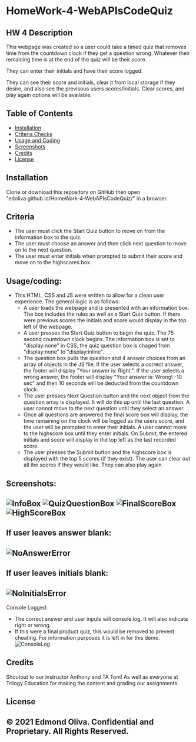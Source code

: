 # HomeWork-4-WebAPIsCodeQuiz
 
## HW 4 Description
This webpage was created so a user could take a timed quiz that removes time from the countdown clock if they get a question wrong. Whatever their remaining time is at the end of the quiz will be their score. 

They can enter their initials and have their score logged.

They can see their score and initials, clear it from local storage if they desire, and also see the previsous users scores/initials. Clear scores, and play again options will be available.  
 
## Table of Contents
- [Installation](#installation)
- [Criteria Checks](#criteria)
- [Usage and Coding](#Usage/coding)
- [Screenshots](#screenshots)
- [Credits](#credits)
- [License](#license)
## Installation
Clone or download this repository on GitHub then open "edoliva.github.io/HomeWork-4-WebAPIsCodeQuiz/" in a browser.  
## Criteria
- The user must click the Start Quiz button to move on from the information box to the quiz.
- The user must choose an answer and then click next question to move on to the next question.  
- The user must enter initials when prompted to submit their score and move on to the highscores box.
## Usage/coding:
- This HTML, CSS and JS were written to allow for a clean user experience. The general logic is as follows:
   - A user loads the webpage and is presented with an information box. The box includes the rules as well as a Start Quiz button. If there were previous scores the initials and score would display in the top left of the webpage.
   - A user presses the Start Quiz button to begin the quiz. The 75 second countdown clock begins. The information box is set to "display:none" in CSS, the quiz question box is chaged from "display:none" to "display:inline".
   - The question box pulls the question and 4 answer choices from an array of objects in the JS file. If the user selects a correct answer, the footer will display "Your answer is: Right.". If the user selects a wrong answer, the footer will display "Your answer is: Wrong! -10 sec" and then 10 seconds will be deducted from the countdown clock.  
   - The user presses Next Question button and the next object from the question array is displayed. It will do this up until the last question. A user cannot move to the next question until they select an answer.
   - Once all questions are answered the final score box will display, the time remaining on the clock will be logged as the users score, and the user will be prompted to enter their initials. A user cannot move to the highscore box until they enter initials. On Submit, the entered initials and score will display in the top left as the last recorded score. 
   - The user presses the Submit button and the highscore box is displayed with the top 5 scores (if they exist). The user can clear out all the scores if they would like. They can also play again. 
 
Screenshots:
-
![InfoBox](Assets/Images/InfoBox.png)
![QuizQuestionBox](Assets/Images/QuizQuestionBox.png)
![FinalScoreBox](Assets/Images/FinalScoreBox.png)
![HighScoreBox](Assets/Images/HighScoreBox.png)
-
If user leaves answer blank:
-
![NoAnswerError](Assets/Images/NoAnswerError.png)
-
If user leaves initials blank:
-
![NoInitialsError](Assets/Images/NoInitialsError.png)
-
Console Logged:
- The correct answer and user inputs will console.log. It will also indicate right or wrong.
- If this were a final product quiz, this would be removed to prevent cheating. For information purposes it is left in for this demo.
![ConsoleLog](Assets/Images/ConsoleLog.png)
 
## Credits
Shoutout to our instructor Anthony and TA Tom! As well as everyone at Trilogy Education for making the content and grading our assignments.
 
## License
© 2021 Edmond Oliva.
Confidential and Proprietary. All Rights Reserved.
---
